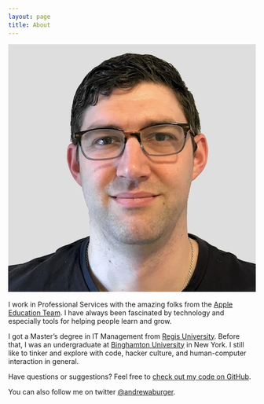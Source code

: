 ```yaml
---
layout: page
title: About
---
```


![This is a photo of me.](/assets/photo-about_me.jpg)

I work in Professional Services with the amazing folks from the [Apple Education Team](https://www.apple.com.education/). I have always been fascinated by technology and especially tools for helping people learn and grow.

I got a Master’s degree in IT Management from [Regis University](http://regis.edu).  Before that, I was an undergraduate at [Binghamton University](http://binghamton.edu) in New York.  I still like to tinker and explore with code, hacker culture, and human-computer interaction in general.

Have questions or suggestions? Feel free to [check out my code on GitHub](https://github.com/andrewburger).

You can also follow me on twitter [@andrewaburger](https://twitter.com/andrewaburger).
